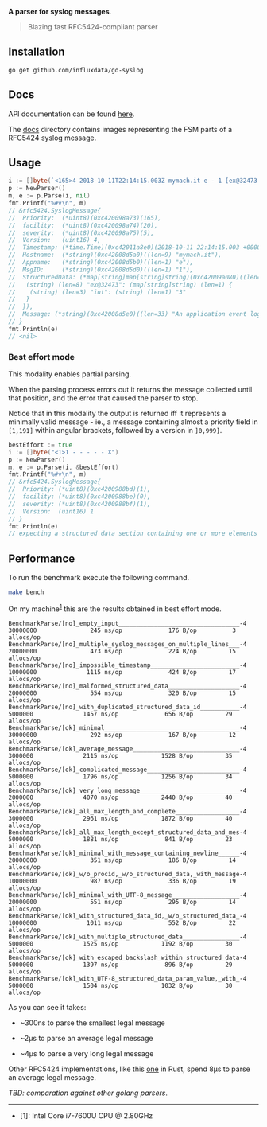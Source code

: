 **A parser for syslog messages**.

> Blazing fast RFC5424-compliant parser

## Installation

```
go get github.com/influxdata/go-syslog
```

## Docs

API documentation can be found [here](https://godoc.org/github.com/influxdata/go-syslog/rfc5424).

The [docs](docs/) directory contains images representing the FSM parts of a RFC5424 syslog message.

## Usage


```go
i := []byte(`<165>4 2018-10-11T22:14:15.003Z mymach.it e - 1 [ex@32473 iut="3"] An application event log entry...`)
p := NewParser()
m, e := p.Parse(i, nil)
fmt.Printf("%#v\n", m)
// &rfc5424.SyslogMessage{
//  Priority:  (*uint8)(0xc420098a73)(165),
//  facility:  (*uint8)(0xc420098a74)(20),
//  severity:  (*uint8)(0xc420098a75)(5),
//  Version:   (uint16) 4,
//  Timestamp: (*time.Time)(0xc42011a8e0)(2018-10-11 22:14:15.003 +0000 UTC),
//  Hostname:  (*string)(0xc42008d5a0)((len=9) "mymach.it"),
//  Appname:   (*string)(0xc42008d5b0)((len=1) "e"),
//  MsgID:     (*string)(0xc42008d5d0)((len=1) "1"),
//  StructuredData: (*map[string]map[string]string)(0xc42009a080)((len=1) {
//   (string) (len=8) "ex@32473": (map[string]string) (len=1) {
//    (string) (len=3) "iut": (string) (len=1) "3"
//   }
//  }),
//  Message: (*string)(0xc42008d5e0)((len=33) "An application event log entry...")
// }
fmt.Println(e)
// <nil>
```

### Best effort mode

This modality enables partial parsing.

When the parsing process errors out it returns the message collected until that position, and the error that caused the parser to stop.

Notice that in this modality the output is returned iff it represents a minimally valid message - ie., a message containing almost a priority field in `[1,191]` within angular brackets, followed by a version in `]0,999]`.

```go
bestEffort := true
i := []byte("<1>1 - - - - - X")
p := NewParser()
m, e := p.Parse(i, &bestEffort)
fmt.Printf("%#v\n", m)
// &rfc5424.SyslogMessage{
//	Priority: (*uint8)(0xc4200988bd)(1),
//  facility: (*uint8)(0xc4200988be)(0),
//  severity: (*uint8)(0xc4200988bf)(1),
//  Version:  (uint16) 1
// }
fmt.Println(e)
// expecting a structured data section containing one or more elements (`[id( key="value")*]+`) or a nil value [col 15]
```

## Performance

To run the benchmark execute the following command.

```bash
make bench
```

On my machine<sup>[1](#mymachine)</sup> this are the results obtained in best effort mode.

```
BenchmarkParse/[no]_empty_input__________________________________-4             30000000               245 ns/op             176 B/op          3 allocs/op
BenchmarkParse/[no]_multiple_syslog_messages_on_multiple_lines___-4             20000000               473 ns/op             224 B/op         15 allocs/op
BenchmarkParse/[no]_impossible_timestamp_________________________-4             10000000              1115 ns/op             424 B/op         17 allocs/op
BenchmarkParse/[no]_malformed_structured_data____________________-4             20000000               554 ns/op             320 B/op         15 allocs/op
BenchmarkParse/[no]_with_duplicated_structured_data_id___________-4              5000000              1457 ns/op             656 B/op         29 allocs/op
BenchmarkParse/[ok]_minimal______________________________________-4             30000000               292 ns/op             167 B/op         12 allocs/op
BenchmarkParse/[ok]_average_message______________________________-4              3000000              2115 ns/op            1528 B/op         35 allocs/op
BenchmarkParse/[ok]_complicated_message__________________________-4              5000000              1796 ns/op            1256 B/op         34 allocs/op
BenchmarkParse/[ok]_very_long_message____________________________-4              2000000              4070 ns/op            2440 B/op         40 allocs/op
BenchmarkParse/[ok]_all_max_length_and_complete__________________-4              3000000              2961 ns/op            1872 B/op         40 allocs/op
BenchmarkParse/[ok]_all_max_length_except_structured_data_and_mes-4              5000000              1881 ns/op             841 B/op         23 allocs/op
BenchmarkParse/[ok]_minimal_with_message_containing_newline______-4             20000000               351 ns/op             186 B/op         14 allocs/op
BenchmarkParse/[ok]_w/o_procid,_w/o_structured_data,_with_message-4             10000000               987 ns/op             336 B/op         19 allocs/op
BenchmarkParse/[ok]_minimal_with_UTF-8_message___________________-4             20000000               551 ns/op             295 B/op         14 allocs/op
BenchmarkParse/[ok]_with_structured_data_id,_w/o_structured_data_-4             10000000              1011 ns/op             552 B/op         22 allocs/op
BenchmarkParse/[ok]_with_multiple_structured_data________________-4              5000000              1525 ns/op            1192 B/op         30 allocs/op
BenchmarkParse/[ok]_with_escaped_backslash_within_structured_data-4              5000000              1397 ns/op             896 B/op         29 allocs/op
BenchmarkParse/[ok]_with_UTF-8_structured_data_param_value,_with_-4              5000000              1504 ns/op            1032 B/op         30 allocs/op
```

As you can see it takes:

* ~300ns to parse the smallest legal message

* ~2µs to parse an average legal message

* ~4µs to parse a very long legal message

Other RFC5424 implementations, like this [one](https://github.com/roguelazer/rust-syslog-rfc5424) in Rust, spend 8µs to parse an average legal message.

_TBD: comparation against other golang parsers_.

---

* <a name="mymachine">[1]</a>: Intel Core i7-7600U CPU @ 2.80GHz

